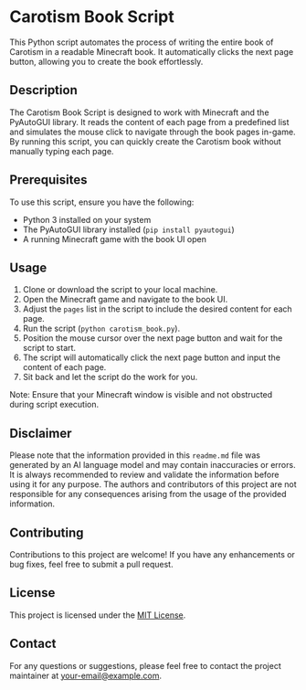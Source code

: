 # Carotism Book Script

This Python script automates the process of writing the entire book of Carotism in a readable Minecraft book. It automatically clicks the next page button, allowing you to create the book effortlessly.

## Description

The Carotism Book Script is designed to work with Minecraft and the PyAutoGUI library. It reads the content of each page from a predefined list and simulates the mouse click to navigate through the book pages in-game. By running this script, you can quickly create the Carotism book without manually typing each page.

## Prerequisites

To use this script, ensure you have the following:

- Python 3 installed on your system
- The PyAutoGUI library installed (`pip install pyautogui`)
- A running Minecraft game with the book UI open

## Usage

1. Clone or download the script to your local machine.
2. Open the Minecraft game and navigate to the book UI.
3. Adjust the `pages` list in the script to include the desired content for each page.
4. Run the script (`python carotism_book.py`).
5. Position the mouse cursor over the next page button and wait for the script to start.
6. The script will automatically click the next page button and input the content of each page.
7. Sit back and let the script do the work for you.

Note: Ensure that your Minecraft window is visible and not obstructed during script execution.

## Disclaimer

Please note that the information provided in this `readme.md` file was generated by an AI language model and may contain inaccuracies or errors. It is always recommended to review and validate the information before using it for any purpose. The authors and contributors of this project are not responsible for any consequences arising from the usage of the provided information.

## Contributing

Contributions to this project are welcome! If you have any enhancements or bug fixes, feel free to submit a pull request.

## License

This project is licensed under the [MIT License](LICENSE).

## Contact

For any questions or suggestions, please feel free to contact the project maintainer at [your-email@example.com](mailto:your-email@example.com).
